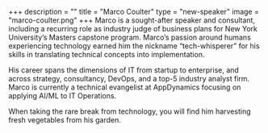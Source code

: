 +++
description = ""
title = "Marco Coulter"
type = "new-speaker"
image = "marco-coulter.png"
+++
Marco is a sought-after speaker and consultant, including a recurring role as industry judge of business plans for New York University’s Masters capstone program. Marco’s passion around humans experiencing technology earned him the nickname “tech-whisperer” for his skills in translating technical concepts into implementation.

His career spans the dimensions of IT from startup to enterprise, and across strategy, consultancy, DevOps, and a top-5 industry analyst firm. Marco is currently a technical evangelist at AppDynamics focusing on applying AI/ML to IT Operations.

When taking the rare break from technology, you will find him harvesting fresh vegetables from his garden.